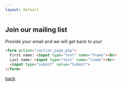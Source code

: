 ```yaml
---
layout: default
---
```


## Join our mailing list

Provide your email and we will get back to you!

```html
<form action="/action_page.php">
  First name: <input type="text" name="fname"><br>
  Last name: <input type="text" name="lname"><br>
  <input type="submit" value="Submit">
</form>
```

[back](./)
